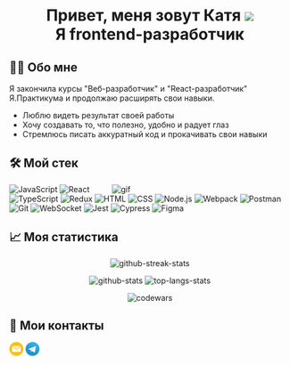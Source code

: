 <h1 align="center">Привет, меня зовут Катя <img src="https://media.giphy.com/media/hvRJCLFzcasrR4ia7z/giphy.gif" width="30px"> <br> Я frontend-разработчик</h1>

## 👩‍💻 Обо мне

Я закончила курсы "Веб-разработчик" и "React-разработчик" Я.Практикума и продолжаю расширять свои навыки.

* Люблю видеть результат своей работы
* Хочу создавать то, что полезно, удобно и радует глаз
* Стремлюсь писать аккуратный код и прокачивать свои навыки

## 🛠️ Мой стек

<img src="https://media.giphy.com/media/L1R1tvI9svkIWwpVYr/giphy.gif" alt="gif" width="320px" align="right"/>
<p>
<img src="https://img.shields.io/badge/JavaScript-grey?logo=javascript&style=plastic" alt="JavaScript"/>
<img src="https://img.shields.io/badge/React-grey?logo=react&style=plastic" alt="React" />
<img src="https://img.shields.io/badge/TypeScript-grey?logo=typescript&style=plastic" alt="TypeScript" />
<img src="https://img.shields.io/badge/Redux-grey?logo=redux&style=plastic" alt="Redux" width="100px"/>
<img src="https://img.shields.io/badge/HTML-grey?logo=html5&style=plastic" alt="HTML" />
<img src="https://img.shields.io/badge/CSS-grey?logo=css3&logoColor=blue&style=plastic" alt="CSS" />
<img src="https://img.shields.io/badge/Node.js-grey?logo=node.js&style=plastic" alt="Node.js" />
<img src="https://img.shields.io/badge/Webpack-grey?logo=webpack&style=plastic" alt="Webpack" />
<img src="https://img.shields.io/badge/Postman-grey?logo=postman&style=plastic" alt="Postman" />
<img src="https://img.shields.io/badge/Git-grey?logo=git&style=plastic" alt="Git" />
  <img src="https://img.shields.io/badge/WebSocket-grey?logo=websocket&style=plastic" alt="WebSocket" />
<img src="https://img.shields.io/badge/Jest-grey?logo=jest&logoColor=orange&style=plastic" alt="Jest" />
<img src="https://img.shields.io/badge/Cypress-grey?logo=cypress&logoColor=green&style=plastic" alt="Cypress" />
<img src="https://img.shields.io/badge/Figma-grey?logo=figma&logoColor=violet&style=plastic" alt="Figma" />
</p>

## 📈 Моя статистика

<p align="center"><img src="http://github-readme-streak-stats.herokuapp.com?user=ketrindan&theme=dark&background=000000" alt="github-streak-stats" /></p>

<p align="center"><img src="https://github-readme-stats-nine-mu-27.vercel.app/api?username=ketrindan&show_icons=true&theme=dark&background=000000" height="170px" alt="github-stats"/>&nbsp;<img src="https://github-readme-stats-nine-mu-27.vercel.app/api/top-langs/?username=ketrindan&layout=compact&theme=dark&background=000000" height="170px" alt="top-langs-stats"/></p>

<p align="center"><img src="https://www.codewars.com/users/KetrinDan/badges/large" alt="codewars"/></p>

## 📧 Мои контакты

<p>
<a href="mailto:keitilins@yandex.ru"><img src="./icons/email.png" width="25px" alt="Email"/></a>
<a href="https://t.me/ketrin_dan"><img src="https://github.com/github/explore/blob/main/topics/telegram/telegram.png?raw=true" width="25px" alt="Telegram"/></a>
</p>
